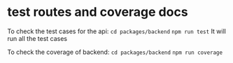 # test routes and coverage docs 
To check the test cases for the api:
`cd packages/backend`
`npm run test`
It will run all the test cases

To check the coverage of backend:
`cd packages/backend` 
`npm run coverage`
